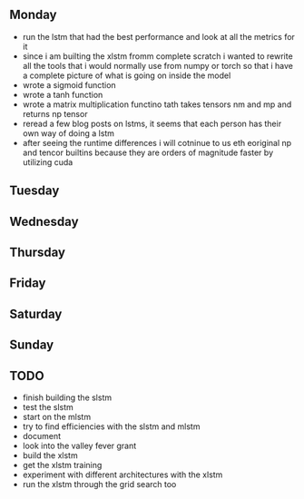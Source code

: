 ## Monday
- run the lstm that had the best performance and look at all the metrics for it
- since i am builting the xlstm fromm complete scratch i wanted to rewrite all the tools that i would normally use from numpy or torch so that i have a complete picture of what is going on inside the model
- wrote a sigmoid function
- wrote a tanh function
- wrote a matrix multiplication functino tath takes tensors nm and mp and returns np tensor
- reread a few blog posts on lstms, it seems that each person has their own way of doing a lstm
- after seeing the runtime differences i will cotninue to us eth eoriginal np and tencor builtins because they are orders of magnitude faster by utilizing cuda


## Tuesday

## Wednesday

## Thursday

## Friday 

## Saturday 

## Sunday

## TODO
- finish building the slstm 
- test the slstm
- start on the mlstm
- try to find efficiencies with the slstm and mlstm
- document
- look into the valley fever grant
- build the xlstm
- get the xlstm training 
- experiment with different architectures with the xlstm
- run the xlstm through the grid search too